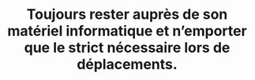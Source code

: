---
category: category-qP7AaYEirvtU1XIjwcSea
risk: Se faire voler des appareils informatiques personnels et/ou professionnels comprenant
  des données, notamment à caractère sensible.
title: Toujours rester auprès de son matériel informatique et n’emporter que le strict
  nécessaire lors de déplacements.
uuid: good-practice-AlMTxpHJgajTdXvuWrhl9
visibleInCms: true
vulnerability: Laisser ses affaires sans surveillance ou faire confiance à des inconnus.
---